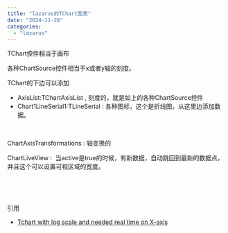 ```yaml
---
title: "lazarus的TChart图表"
date: "2024-11-28"
categories: 
  - "lazarus"
---
```


TChart控件相当于画布

各种ChartSource控件相当于x或者y轴的刻度。

TChart的下边可以添加

- AxisList:TChartAxisList , 刻度的，就是如上的各种ChartSource控件
- Chart1LineSerial1:TLineSerial : 各种图标，这个是折线图，从这里边添加数据。

 

ChartAxisTransformations : 轴变换的

ChartLiveView :  当active是true的时候，有新数据，自动跳回到最新的数据点，并且这个可以设置可视区域的宽度。

 

 

引用

- [Tchart with log scale and needed real time on X-axis](https://forum.lazarus.freepascal.org/index.php?topic=65595.0)
